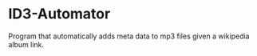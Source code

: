 # ID3-Automator
Program that automatically adds meta data to mp3 files given a wikipedia album link.
